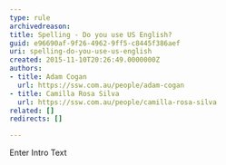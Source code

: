 ```yaml
---
type: rule
archivedreason: 
title: Spelling - Do you use US English?
guid: e96690af-9f26-4962-9ff5-c8445f386aef
uri: spelling-do-you-use-us-english
created: 2015-11-10T20:26:49.0000000Z
authors:
- title: Adam Cogan
  url: https://ssw.com.au/people/adam-cogan
- title: Camilla Rosa Silva
  url: https://ssw.com.au/people/camilla-rosa-silva
related: []
redirects: []

---
```



Enter Intro Text
<br><excerpt class='endintro'></excerpt><br>



